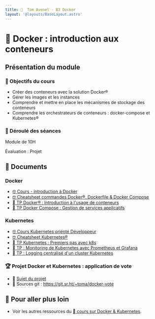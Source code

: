 ```yaml
---
title:   Tom Avenel - B3 Docker
layout: '@layouts/BaseLayout.astro'
---
```


#   Docker : introduction aux conteneurs

## Présentation du module

### 🎯 Objectifs du cours
 
- Créer des conteneurs avec la solution Docker®
- Gérer les images et les instances 
- Comprendre et mettre en place les mécanismes de stockage des conteneurs
- Comprendre les orchestrateurs de conteneurs : docker-compose et Kubernetes®

### 📅 Déroulé des séances

Module de 10H

Évaluation : Projet

## 📑 Documents

### Docker

- [🤓 Cours - introduction à Docker](/docker/cours)
- [🤓 Cheatsheet commandes Docker®, Dockerfile & Docker Compose](/docker/cheatsheet)
- [  TP Docker® : Introduction à l'usage de conteneurs](/docker/tp)
- [  TP Docker Compose : Gestion de services applicatifs](/docker/tp-docker_compose)

### Kubernetes

- [🤓 Cours Kubernetes orienté Développeur](/k8s/cours-dev)
- [🤓 Cheatsheet Kubernetes®](/k8s/cheatsheet)
- [󱃾  TP Kubernetes : Premiers pas avec k8s](/k8s/tp)
- [󱃾  TP : Monitoring de Kubernetes avec Prometheus et Grafana](/k8s/tp-prometheus-grafana)
- [󱃾  TP : Logging centralisé d'un cluster Kubernetes](/k8s/tp-elk)

### 🏆 Projet Docker et Kubernetes : application de vote

- 📄 [Sujet du projet](/k8s/projet-vote)
-  Sources git : <https://git.sr.ht/~toma/docker-vote>

## 🚀 Pour aller plus loin

- Voir les autres ressources du [  cours sur Docker & Kubernetes](/docker).

